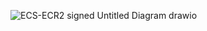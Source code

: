 ![ECS-ECR2 signed Untitled Diagram drawio](https://github.com/user-attachments/assets/c6500077-ffb7-464d-89e3-bda5d5286957)
